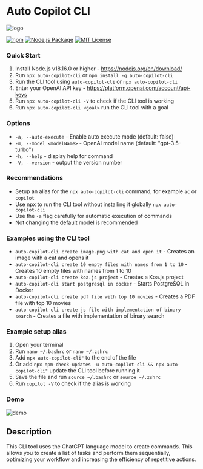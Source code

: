 # Auto Copilot CLI
![logo](https://user-images.githubusercontent.com/70219513/236394679-7b1f4ac4-4454-4e91-97ea-41326d1df5b4.png)

[![npm](https://img.shields.io/npm/v/auto-copilot-cli)](https://www.npmjs.com/package/auto-copilot-cli) [![Node.js Package](https://github.com/rsaryev/auto-copilot-cli/actions/workflows/npm-publish.yml/badge.svg)](https://github.com/rsaryev/auto-copilot-cli/actions/workflows/npm-publish.yml) [![MIT License](https://img.shields.io/badge/license-MIT-blue)](https://github.com/transitive-bullshit/chatgpt-api/blob/main/license)

### Quick Start

1. Install Node.js v18.16.0 or higher - https://nodejs.org/en/download/
2. Run ```npx auto-copilot-cli``` or ```npm install -g auto-copilot-cli```
3. Run the CLI tool using ```auto-copilot-cli``` or ```npx auto-copilot-cli```
4. Enter your OpenAI API key - https://platform.openai.com/account/api-keys
5. Run ```npx auto-copilot-cli -V``` to check if the CLI tool is working
6. Run ```npx auto-copilot-cli <goal>``` run the CLI tool with a goal

### Options

- ```-a, --auto-execute``` - Enable auto execute mode (default: false)
- ```-m, --model <modelName>``` - OpenAI model name (default: "gpt-3.5-turbo")
- ```-h, --help``` - display help for command
- ```-V, --version``` - output the version number

### Recommendations

- Setup an alias for the ```npx auto-copilot-cli``` command, for example ```ac``` or ```copilot```
- Use npx to run the CLI tool without installing it globally ```npx auto-copilot-cli```
- Use the ```-a``` flag carefully for automatic execution of commands
- Not changing the default model is recommended

### Examples using the CLI tool
- ```auto-copilot-cli create image.png with cat and open it``` - Creates an image with a cat and opens it
- ```auto-copilot-cli create 10 empty files with names from 1 to 10``` - Creates 10 empty files with names from 1 to 10
- ```auto-copilot-cli create koa.js project``` - Creates a Koa.js project
- ```auto-copilot-cli start postgresql in docker``` - Starts PostgreSQL in Docker
- ```auto-copilot-cli create pdf file with top 10 movies``` - Creates a PDF file with top 10 movies
- ```auto-copilot-cli create js file with implementation of binary search``` - Creates a file with implementation of binary search

### Example setup alias

1. Open your terminal
2. Run ```nano ~/.bashrc``` or ```nano ~/.zshrc```
3. Add ```npx auto-copilot-cli"``` to the end of the file
4. Or add ```npx npm-check-updates -u auto-copilot-cli && npx auto-copilot-cli"``` update the CLI tool before running it
5. Save the file and run ```source ~/.bashrc``` or ```source ~/.zshrc```
6. Run ```copilot -V``` to check if the alias is working

### Demo

![demo](./demo.gif)

## Description

This CLI tool uses the ChatGPT language model to create commands. This allows you to create a list of tasks and perform them sequentially, optimizing your workflow and increasing the efficiency of repetitive actions.
